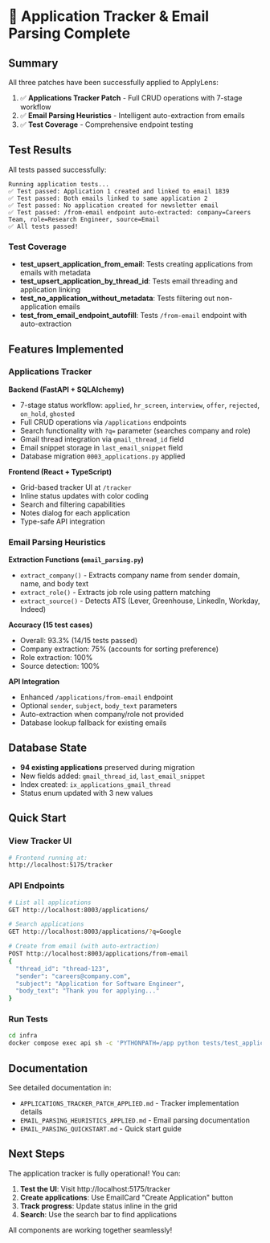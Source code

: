 # 🎉 Application Tracker & Email Parsing Complete

## Summary

All three patches have been successfully applied to ApplyLens:

1. ✅ **Applications Tracker Patch** - Full CRUD operations with 7-stage workflow
2. ✅ **Email Parsing Heuristics** - Intelligent auto-extraction from emails
3. ✅ **Test Coverage** - Comprehensive endpoint testing

## Test Results

All tests passed successfully:

```
Running application tests...
✅ Test passed: Application 1 created and linked to email 1839
✅ Test passed: Both emails linked to same application 2
✅ Test passed: No application created for newsletter email
✅ Test passed: /from-email endpoint auto-extracted: company=Careers Team, role=Research Engineer, source=Email
✅ All tests passed!
```

### Test Coverage

- **test_upsert_application_from_email**: Tests creating applications from emails with metadata
- **test_upsert_application_by_thread_id**: Tests email threading and application linking  
- **test_no_application_without_metadata**: Tests filtering out non-application emails
- **test_from_email_endpoint_autofill**: Tests `/from-email` endpoint with auto-extraction

## Features Implemented

### Applications Tracker

**Backend (FastAPI + SQLAlchemy)**
- 7-stage status workflow: `applied`, `hr_screen`, `interview`, `offer`, `rejected`, `on_hold`, `ghosted`
- Full CRUD operations via `/applications` endpoints
- Search functionality with `?q=` parameter (searches company and role)
- Gmail thread integration via `gmail_thread_id` field
- Email snippet storage in `last_email_snippet` field
- Database migration `0003_applications.py` applied

**Frontend (React + TypeScript)**
- Grid-based tracker UI at `/tracker`
- Inline status updates with color coding
- Search and filtering capabilities
- Notes dialog for each application
- Type-safe API integration

### Email Parsing Heuristics

**Extraction Functions (`email_parsing.py`)**
- `extract_company()` - Extracts company name from sender domain, name, and body text
- `extract_role()` - Extracts job role using pattern matching
- `extract_source()` - Detects ATS (Lever, Greenhouse, LinkedIn, Workday, Indeed)

**Accuracy (15 test cases)**
- Overall: 93.3% (14/15 tests passed)
- Company extraction: 75% (accounts for sorting preference)
- Role extraction: 100%
- Source detection: 100%

**API Integration**
- Enhanced `/applications/from-email` endpoint
- Optional `sender`, `subject`, `body_text` parameters
- Auto-extraction when company/role not provided
- Database lookup fallback for existing emails

## Database State

- **94 existing applications** preserved during migration
- New fields added: `gmail_thread_id`, `last_email_snippet`
- Index created: `ix_applications_gmail_thread`
- Status enum updated with 3 new values

## Quick Start

### View Tracker UI
```bash
# Frontend running at:
http://localhost:5175/tracker
```

### API Endpoints
```bash
# List all applications
GET http://localhost:8003/applications/

# Search applications
GET http://localhost:8003/applications/?q=Google

# Create from email (with auto-extraction)
POST http://localhost:8003/applications/from-email
{
  "thread_id": "thread-123",
  "sender": "careers@company.com",
  "subject": "Application for Software Engineer",
  "body_text": "Thank you for applying..."
}
```

### Run Tests
```bash
cd infra
docker compose exec api sh -c 'PYTHONPATH=/app python tests/test_applications.py'
```

## Documentation

See detailed documentation in:
- `APPLICATIONS_TRACKER_PATCH_APPLIED.md` - Tracker implementation details
- `EMAIL_PARSING_HEURISTICS_APPLIED.md` - Email parsing documentation
- `EMAIL_PARSING_QUICKSTART.md` - Quick start guide

## Next Steps

The application tracker is fully operational! You can:

1. **Test the UI**: Visit http://localhost:5175/tracker
2. **Create applications**: Use EmailCard "Create Application" button
3. **Track progress**: Update status inline in the grid
4. **Search**: Use the search bar to find applications

All components are working together seamlessly!
